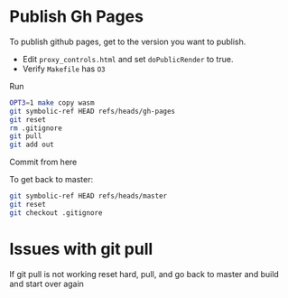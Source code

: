# Publish Gh Pages
To publish github pages, get to the version you want to publish.

* Edit `proxy_controls.html` and set `doPublicRender` to true.
* Verify `Makefile` has `O3`

Run
```bash
OPT3=1 make copy wasm
git symbolic-ref HEAD refs/heads/gh-pages
git reset
rm .gitignore
git pull
git add out
```

Commit from here


To get back to master:

```bash
git symbolic-ref HEAD refs/heads/master
git reset
git checkout .gitignore
```



# Issues with git pull
If git pull is not working reset hard, pull, and go back to master and build and start over again